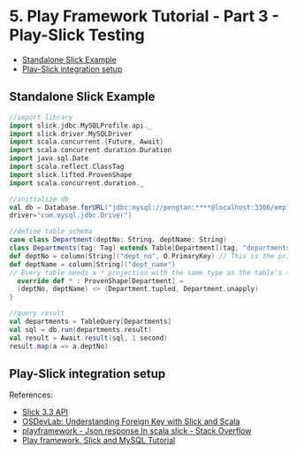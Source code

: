 # 5. Play Framework Tutorial - Part 3 - Play-Slick Testing

<!-- toc -->

- [Standalone Slick Example](#Standalone-Slick-Example)
- [Play-Slick integration setup](#Play-Slick-integration-setup)

<!-- tocstop -->

## Standalone Slick Example
```scala
//import library
import slick.jdbc.MySQLProfile.api._
import slick.driver.MySQLDriver
import scala.concurrent.{Future, Await}
import scala.concurrent.duration.Duration
import java.sql.Date
import scala.reflect.ClassTag
import slick.lifted.ProvenShape
import scala.concurrent.duration._

//initialize db
val db = Database.forURL("jdbc:mysql://pengtan:****@localhost:3306/employees", 
driver="com.mysql.jdbc.Driver")

//define table schema
case class Department(deptNo: String, deptName: String)
class Departments(tag: Tag) extends Table[Department](tag, "departments") {
def deptNo = column[String]("dept_no", O.PrimaryKey) // This is the primary key column
def deptName = column[String]("dept_name")
// Every table needs a * projection with the same type as the table's type parameter
  override def * : ProvenShape[Department] = 
  (deptNo, deptName) <> (Department.tupled, Department.unapply)
}

//query result 
val departments = TableQuery[Departments]
val sql = db.run(departments.result)
val result = Await.result(sql, 1 second)
result.map(a => a.deptNo)
```
## Play-Slick integration setup




References:
- [Slick 3.3 API](https://scala-slick.org/doc/3.3.0/)
- [OSDevLab: Understanding Foreign Key with Slick and Scala](http://osdevlab.blogspot.com/2016/12/understanding-foreign-key-with-slick.html)
- [playframework - Json response In scala slick - Stack Overflow](https://stackoverflow.com/questions/51891026/json-response-in-scala-slick)
- [Play framework, Slick and MySQL Tutorial](https://pedrorijo.com/blog/play-slick/)